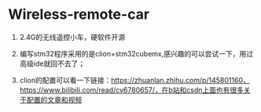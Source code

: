 # Wireless-remote-car
1. 2.4G的无线遥控小车，硬软件开源

2. 编写stm32程序采用的是clion+stm32cubemx,感兴趣的可以尝试一下，用过高级ide就回不去了；
3. clion的配置可以看一下链接：https://zhuanlan.zhihu.com/p/145801160，https://www.bilibili.com/read/cv6780657/，在b站和csdn上面也有很多关于配置的文章和视频

